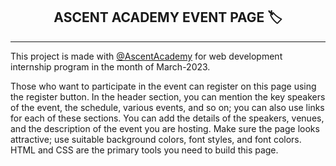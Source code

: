<!DOCTYPE html>
<html lang="en" dir="ltr">

<head>
    <meta charset="utf-8">
    <meta name="viewport" content="width=device-width, initial-scale=1.0">
    <link rel="stylesheet" href="style.css">
    <link rel="stylesheet" href="https://cdnjs.cloudflare.com/ajax/libs/font-awesome/5.14.0/css/all.min.css">
</head>

<body>
<h2 style="text-align:center;"> ASCENT ACADEMY EVENT PAGE 🏷️ </h2>
<hr>
<p>
This project is made with 
<a href="#">@AscentAcademy</a> for web development internship program in the month of March-2023. <br>

Those who want to participate in the event can register on this page using the register button. In the
header section, you can mention the key speakers of the event, the schedule, various events, and so
on; you can also use links for each of these sections. You can add the details of the speakers,
venues, and the description of the event you are hosting. Make sure the page looks attractive; use
suitable background colors, font styles, and font colors. HTML and CSS are the primary tools you
need to build this page.
</p>

</body>
</html>
